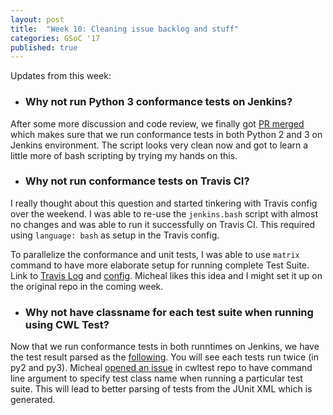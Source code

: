 ```yaml
---
layout: post
title:  "Week 10: Cleaning issue backlog and stuff"
categories: GSoC '17
published: true
---
```


Updates from this week:

- ### Why not run Python 3 conformance tests on Jenkins?


After some more discussion and code review, we finally got [PR merged](https://github.com/common-workflow-language/cwltool/pull/505) which makes sure that we run conformance tests in both Python 2 and 3 on Jenkins environment. The script looks very clean now and got to learn a little more of bash scripting by trying my hands on this.

- ### Why not run conformance tests on Travis CI?


I really thought about this question and started tinkering with Travis config over the weekend. I was able to re-use the ``jenkins.bash`` script with almost no changes and was able to run it successfully on Travis CI. This required using ``language: bash`` as setup in the Travis config.

To parallelize the conformance and unit tests, I was able to use ``matrix`` command to have more elaborate setup for running complete Test Suite. Link to [Travis Log](https://travis-ci.org/manu-chroma/cwltool/builds/261475174) and [config](https://github.com/manu-chroma/cwltool/blob/conformance_dream/.travis.yml).
Micheal likes this idea and I might set it up on the original repo in the coming week.

- ### Why not have classname for each test suite when running using CWL Test?


Now that we run conformance tests in both runntimes on Jenkins, we have the test result parsed as the [following](https://ci.commonwl.org/job/cwltool-pr-conformance-multiver/687/version=v1.0/testReport/conformance_test_v1/0/). You will see each tests run twice (in py2 and py3). Micheal [opened an issue](https://github.com/common-workflow-language/cwltest/issues/32) in cwltest repo to have command line argument to specify test class name when running a particular test suite. This will lead to better parsing of tests from the JUnit XML which is generated.
